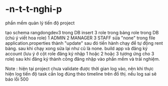 # -n-t-t-nghi-p
phần mềm quản lý tiến độ project

tạo schema rangdongdev3 trong DB
insert 3 role trong bảng role trong DB (chú ý viết hoa role) 1 ADMIN 2 MANAGER 3 STAFF
sửa "none" trong file application.properties thành "update" sau đó tiến hành chạy để tự động rent bảng. sau khi chạy xong sửa lại như cũ là none.
build app và đăng ký account (lưu ý ở cột role đăng ký nhập 1 hoặc 2 hoặc 3 tương ứng cho 3 role)
sau khi đăng ký thành công đăng nhập vào phần mềm và trải nghiệm.

Note : hiện tại project chưa validate được thời gian log vào, nên khi thực hiện log tiến độ task cần log đúng thèo timeline trên đồ thị. nếu log sai sẽ báo lỗi 500

